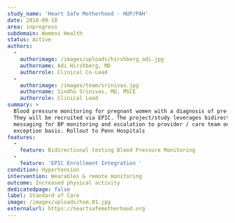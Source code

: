 ```yaml
---
study_name: 'Heart Safe Motherhood - HUP/PAH'
date: 2018-09-18
area: inprogress
subdomain: Womens Health
status: Active
authors:
  - 
    authorimage: /images/uploads/hirshberg_adi.jpg
    authorname: Adi Hirshberg, MD
    authorrole: Clinical Co-Lead
  - 
    authorimage: /images/team/srinivas.jpg
    authorname: Sindhu Srinivas, MD, MSCE
    authorrole: Clinical Lead
summary: >
  Blood pressure monitoring for pregnant women with a diagnosis of pre-eclampsia.
  They will be recruited via EPIC. The project/study leverages bidirectional
  messaging for BP monitoring and escalation to provider / care team on an
  exception basis. Rollout to Penn Hospitals
features:
  - 
    feature: Bidirectional texting Blood Pressure Monitoring
  - 
    feature: 'EPIC Enrollment Integration '
condition: Hypertension
intervention: Wearables & remote monitoring
outcome: Increased physical activity
dedicatedpage: false
label: Standard of Care 
image: /images/uploads/hsm.01.jpg
externalurl: https://heartsafemotherhood.org
---
```

